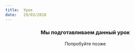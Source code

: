 ```yaml
---
title:  Урок
date:   29/03/2018
---
```


### <center>Мы подготавливаем данный урок</center>
<center>Попробуйте позже</center>
